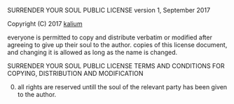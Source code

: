    SURRENDER YOUR SOUL PUBLIC LICENSE
       version 1, September 2017

Copyright (C) 2017 [kalium](kalium.xyz)

everyone is permitted to copy and distribute verbatim or modified after agreeing to give up their soul to the author.
copies of this license document, and changing it is allowed as long
as the name is changed.

  SURRENDER YOUR SOUL PUBLIC LICENSE
  TERMS AND CONDITIONS FOR COPYING, DISTRIBUTION AND MODIFICATION

 0. all rights are reserved untill the soul of the relevant party has been given to the author.